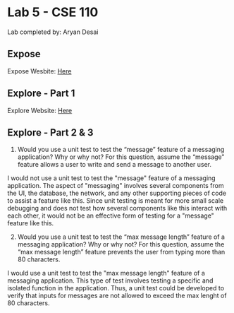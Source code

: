 # Lab 5 - CSE 110
Lab completed by:
Aryan Desai


## Expose 
Expose Wesbite: [Here](https://aryand10.github.io/Lab5_Starter/expose.html)

## Explore - Part 1
Explore Website: [Here](https://aryand10.github.io/Lab5_Starter/explore.html)

## Explore - Part 2 & 3 

1) Would you use a unit test to test the “message” feature of a messaging application? Why or why not? For this question, assume the “message” feature allows a user to write and send a message to another user.

I would not use a unit test to test the "message" feature of a messaging application. The aspect of "messaging" involves several components from the UI, the database, the network, and any other supporting pieces of code to assist a feature like this. Since unit testing is meant for more small scale debugging and does not test how several components like this interact with each other, it would not be an effective form of testing for a "message" feature like this. 

2) Would you use a unit test to test the “max message length” feature of a messaging application? Why or why not? For this question, assume the “max message length” feature prevents the user from typing more than 80 characters.

I would use a unit test to test the "max message length" feature of a messaging application. This type of test involves testing a specific and isolated function in the application. Thus, a unit test could be developed to verify that inputs for messages are not allowed to exceed the max lenght of 80 characters. 

